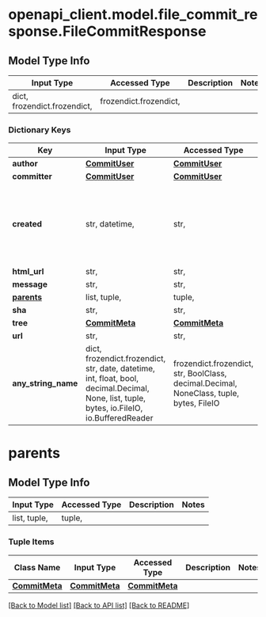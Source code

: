 # openapi_client.model.file_commit_response.FileCommitResponse

## Model Type Info
Input Type | Accessed Type | Description | Notes
------------ | ------------- | ------------- | -------------
dict, frozendict.frozendict,  | frozendict.frozendict,  |  | 

### Dictionary Keys
Key | Input Type | Accessed Type | Description | Notes
------------ | ------------- | ------------- | ------------- | -------------
**author** | [**CommitUser**](CommitUser.md) | [**CommitUser**](CommitUser.md) |  | [optional] 
**committer** | [**CommitUser**](CommitUser.md) | [**CommitUser**](CommitUser.md) |  | [optional] 
**created** | str, datetime,  | str,  |  | [optional] value must conform to RFC-3339 date-time
**html_url** | str,  | str,  |  | [optional] 
**message** | str,  | str,  |  | [optional] 
**[parents](#parents)** | list, tuple,  | tuple,  |  | [optional] 
**sha** | str,  | str,  |  | [optional] 
**tree** | [**CommitMeta**](CommitMeta.md) | [**CommitMeta**](CommitMeta.md) |  | [optional] 
**url** | str,  | str,  |  | [optional] 
**any_string_name** | dict, frozendict.frozendict, str, date, datetime, int, float, bool, decimal.Decimal, None, list, tuple, bytes, io.FileIO, io.BufferedReader | frozendict.frozendict, str, BoolClass, decimal.Decimal, NoneClass, tuple, bytes, FileIO | any string name can be used but the value must be the correct type | [optional]

# parents

## Model Type Info
Input Type | Accessed Type | Description | Notes
------------ | ------------- | ------------- | -------------
list, tuple,  | tuple,  |  | 

### Tuple Items
Class Name | Input Type | Accessed Type | Description | Notes
------------- | ------------- | ------------- | ------------- | -------------
[**CommitMeta**](CommitMeta.md) | [**CommitMeta**](CommitMeta.md) | [**CommitMeta**](CommitMeta.md) |  | 

[[Back to Model list]](../../README.md#documentation-for-models) [[Back to API list]](../../README.md#documentation-for-api-endpoints) [[Back to README]](../../README.md)

